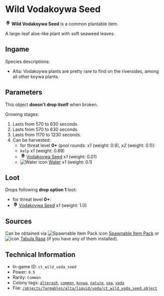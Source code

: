 # Wild Vodakoywa Seed

<img src="https://raw.githubusercontent.com/Ceterai/Enternia/main/objects/farmables/alta/liquid/voda/icon.png" alt="Wild Vodakoywa Seed icon" loading="lazy" height="16px" width="auto" /> **Wild Vodakoywa Seed** is a common plantable item.

A large-leaf aloe-like plant with soft seaweed leaves.

## Ingame

Species descriptions:

- Alta: Vodakoywa plants are pretty rare to find on the riversides, among all other koywa plants.

## Parameters

This object **doesn't drop itself** when broken.

Growing stages:

1. Lasts from 570 to 630 seconds.
2. Lasts from 570 to 630 seconds.
3. Lasts from 1170 to 1230 seconds.
4. Can be harvested:
   - for threat level **0+** (pool rounds: x*1* (weight: 0.9), x*2* (weight: 0.1)):
   - `kelp` x*1* (weight: 0.89)
   - <img src="https://raw.githubusercontent.com/Ceterai/Enternia/main/objects/farmables/alta/liquid/voda/icon.png" alt="Vodakoywa Seed icon" loading="lazy" height="16px" width="auto" /> [Vodakoywa Seed](https://ceterai.github.io/MyEnternia/Wiki/VodakoywaSeed) x*1* (weight: 0.01)
   - <img src="https://starbounder.org/mediawiki/images/9/9d/Water.png" alt="Water icon" loading="lazy" height="16px" width="16px" /> [Water](https://starbounder.org/Water) x*1* (weight: 0.1)

## Loot

Drops following **drop option 1** loot:

- for threat level **0+**:
- <img src="https://raw.githubusercontent.com/Ceterai/Enternia/main/objects/farmables/alta/liquid/voda/icon.png" alt="Vodakoywa Seed icon" loading="lazy" height="16px" width="auto" /> [Vodakoywa Seed](https://ceterai.github.io/MyEnternia/Wiki/VodakoywaSeed) x*1* (weight: 1.0)

## Sources

Can be obtained via <img src="https://raw.githubusercontent.com/Silverfeelin/Starbound-SpawnableItemPack/master/interface/sip/iconSmall.png" alt="Spawnable Item Pack icon" width="18" height="14"/> [Spawnable Item Pack](https://steamcommunity.com/sharedfiles/filedetails/?id=733665104) or <img src="https://steamuserimages-a.akamaihd.net/ugc/263843960696222713/3EC9A7C005541F7D577EBCB8C5736B4EFC9973D6/" alt="icon" width="8" height="12"/> [Tabula Rasa](https://community.playstarbound.com/resources/the-tabula-rasa.3222/) (if you have any of them installed).

## Technical Information

- In-game ID: `ct_wild_voda_seed`
- Power: `0.5`
- Rarity: `Common`
- Colony tags: [`alterash`](https://ceterai.github.io/MyEnternia/Wiki/Tags/Alterash), [`common`](https://ceterai.github.io/MyEnternia/Wiki/Tags/Common), [`koywa`](https://ceterai.github.io/MyEnternia/Wiki/Tags/Koywa), [`nature`](https://ceterai.github.io/MyEnternia/Wiki/Tags/Nature), [`sea`](https://ceterai.github.io/MyEnternia/Wiki/Tags/Sea), [`voda`](https://ceterai.github.io/MyEnternia/Wiki/Tags/Voda)
- File: [`/objects/farmables/alta/liquid/voda/ct_wild_voda_seed.object`](https://github.com/Ceterai/Enternia/blob/main/objects/farmables/alta/liquid/voda/ct_wild_voda_seed.object)
